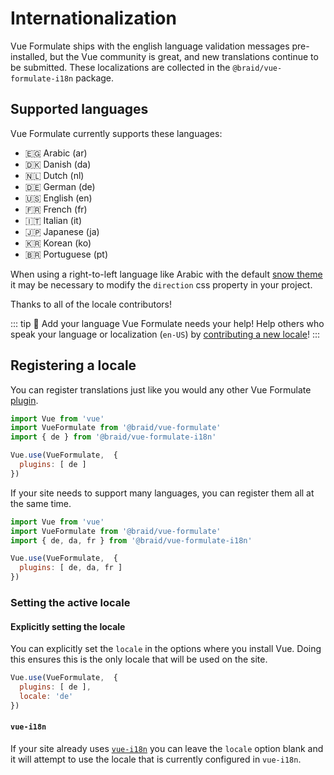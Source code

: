 # Internationalization <Badge text="2.2.0+" />

Vue Formulate ships with the english language validation messages pre-installed,
but the Vue community is great, and new translations continue to be submitted.
These localizations are collected in the `@braid/vue-formulate-i18n` package.

## Supported languages

Vue Formulate currently supports these languages:

- 🇪🇬 Arabic (ar)
- 🇩🇰 Danish (da)
- 🇳🇱 Dutch (nl)
- 🇩🇪 German (de)
- 🇺🇸 English (en)
- 🇫🇷 French (fr)
- 🇮🇹 Italian (it)
- 🇯🇵 Japanese (ja)
- 🇰🇷 Korean (ko)
- 🇧🇷 Portuguese (pt)

When using a right-to-left language like Arabic with the default [snow theme](/guide/theming/#default-theme)
it may be necessary to modify the `direction` css property in your project.

Thanks to all of the locale contributors!

::: tip 💪 Add your language
Vue Formulate needs your help! Help others who speak your language or
localization (`en-US`) by [contributing a new locale](/guide/contributing)!
:::

## Registering a locale

You can register translations just like you would any other Vue Formulate [plugin](/guide/plugins).

```js
import Vue from 'vue'
import VueFormulate from '@braid/vue-formulate'
import { de } from '@braid/vue-formulate-i18n'

Vue.use(VueFormulate,  {
  plugins: [ de ]
})
```

If your site needs to support many languages, you can register them all at the same
time.

```js
import Vue from 'vue'
import VueFormulate from '@braid/vue-formulate'
import { de, da, fr } from '@braid/vue-formulate-i18n'

Vue.use(VueFormulate,  {
  plugins: [ de, da, fr ]
})
```

### Setting the active locale

#### Explicitly setting the locale

You can explicitly set the `locale` in the options where you install Vue. Doing
this ensures this is the only locale that will be used on the site.

```js
Vue.use(VueFormulate,  {
  plugins: [ de ],
  locale: 'de'
})
```

#### `vue-i18n`

If your site already uses [`vue-i18n`](https://kazupon.github.io/vue-i18n/) you
can leave the `locale` option blank and it will attempt to use the locale that
is currently configured in `vue-i18n`.
